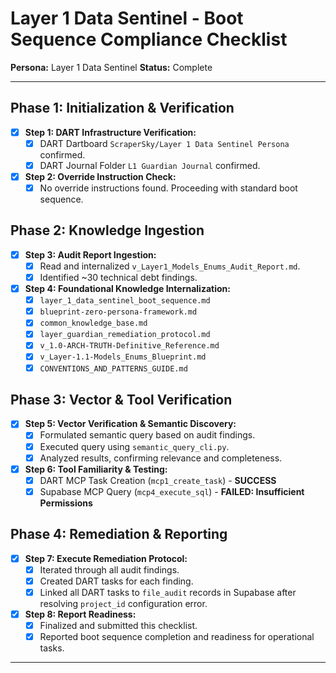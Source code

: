 # Layer 1 Data Sentinel - Boot Sequence Compliance Checklist

**Persona:** Layer 1 Data Sentinel
**Status:** Complete

---

## Phase 1: Initialization & Verification

- [x] **Step 1: DART Infrastructure Verification:**
  - [x] DART Dartboard `ScraperSky/Layer 1 Data Sentinel Persona` confirmed.
  - [x] DART Journal Folder `L1 Guardian Journal` confirmed.
- [x] **Step 2: Override Instruction Check:**
  - [x] No override instructions found. Proceeding with standard boot sequence.

## Phase 2: Knowledge Ingestion

- [x] **Step 3: Audit Report Ingestion:**
  - [x] Read and internalized `v_Layer1_Models_Enums_Audit_Report.md`.
  - [x] Identified ~30 technical debt findings.
- [x] **Step 4: Foundational Knowledge Internalization:**
  - [x] `layer_1_data_sentinel_boot_sequence.md`
  - [x] `blueprint-zero-persona-framework.md`
  - [x] `common_knowledge_base.md`
  - [x] `layer_guardian_remediation_protocol.md`
  - [x] `v_1.0-ARCH-TRUTH-Definitive_Reference.md`
  - [x] `v_Layer-1.1-Models_Enums_Blueprint.md`
  - [x] `CONVENTIONS_AND_PATTERNS_GUIDE.md`

## Phase 3: Vector & Tool Verification

- [x] **Step 5: Vector Verification & Semantic Discovery:**
  - [x] Formulated semantic query based on audit findings.
  - [x] Executed query using `semantic_query_cli.py`.
  - [x] Analyzed results, confirming relevance and completeness.
- [x] **Step 6: Tool Familiarity & Testing:**
  - [x] DART MCP Task Creation (`mcp1_create_task`) - **SUCCESS**
  - [x] Supabase MCP Query (`mcp4_execute_sql`) - **FAILED: Insufficient Permissions**

## Phase 4: Remediation & Reporting

- [x] **Step 7: Execute Remediation Protocol:**
  - [x] Iterated through all audit findings.
  - [x] Created DART tasks for each finding.
  - [x] Linked all DART tasks to `file_audit` records in Supabase after resolving `project_id` configuration error.
- [x] **Step 8: Report Readiness:**
  - [x] Finalized and submitted this checklist.
  - [x] Reported boot sequence completion and readiness for operational tasks.

---
